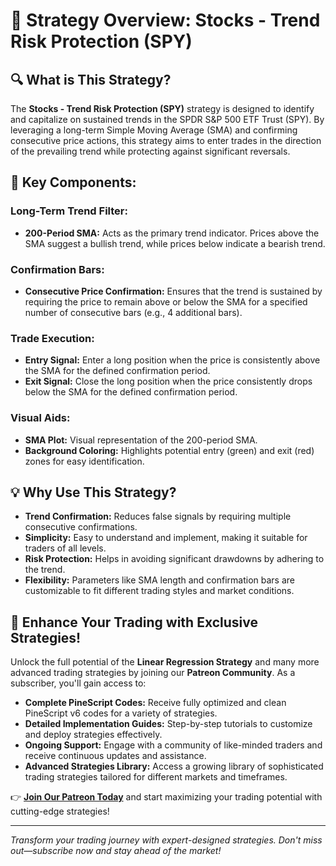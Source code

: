 # 📘 Strategy Overview: Stocks - Trend Risk Protection (SPY)

## 🔍 What is This Strategy?

The **Stocks - Trend Risk Protection (SPY)** strategy is designed to identify and capitalize on sustained trends in the SPDR S&P 500 ETF Trust (SPY). By leveraging a long-term Simple Moving Average (SMA) and confirming consecutive price actions, this strategy aims to enter trades in the direction of the prevailing trend while protecting against significant reversals.

## 🎯 Key Components:

### Long-Term Trend Filter:

- **200-Period SMA:** Acts as the primary trend indicator. Prices above the SMA suggest a bullish trend, while prices below indicate a bearish trend.

### Confirmation Bars:

- **Consecutive Price Confirmation:** Ensures that the trend is sustained by requiring the price to remain above or below the SMA for a specified number of consecutive bars (e.g., 4 additional bars).

### Trade Execution:

- **Entry Signal:** Enter a long position when the price is consistently above the SMA for the defined confirmation period.
- **Exit Signal:** Close the long position when the price consistently drops below the SMA for the defined confirmation period.

### Visual Aids:

- **SMA Plot:** Visual representation of the 200-period SMA.
- **Background Coloring:** Highlights potential entry (green) and exit (red) zones for easy identification.

## 💡 Why Use This Strategy?

- **Trend Confirmation:** Reduces false signals by requiring multiple consecutive confirmations.
- **Simplicity:** Easy to understand and implement, making it suitable for traders of all levels.
- **Risk Protection:** Helps in avoiding significant drawdowns by adhering to the trend.
- **Flexibility:** Parameters like SMA length and confirmation bars are customizable to fit different trading styles and market conditions.

## 🚀 Enhance Your Trading with Exclusive Strategies!

Unlock the full potential of the **Linear Regression Strategy** and many more advanced trading strategies by joining our **Patreon Community**. As a subscriber, you'll gain access to:

- **Complete PineScript Codes:** Receive fully optimized and clean PineScript v6 codes for a variety of strategies.
- **Detailed Implementation Guides:** Step-by-step tutorials to customize and deploy strategies effectively.
- **Ongoing Support:** Engage with a community of like-minded traders and receive continuous updates and assistance.
- **Advanced Strategies Library:** Access a growing library of sophisticated trading strategies tailored for different markets and timeframes.

👉 **[Join Our Patreon Today](https://www.patreon.com/LouisLetcher)** and start maximizing your trading potential with cutting-edge strategies!

---

*Transform your trading journey with expert-designed strategies. Don't miss out—subscribe now and stay ahead of the market!*

